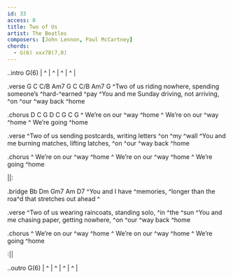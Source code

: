 ```yaml
---
id: 33
access: 0
title: Two of Us
artist: The Beatles
composers: [John Lennon, Paul McCartney]
chords:
  - G(6) xxx78(7,0)
---
```

..intro G(6)
  | ^ | ^ | ^ | ^ |

.verse G C C/B Am7 G C C/B Am7 G
^Two of us riding nowhere, spending someone’s ^hard-^earned ^pay 
^You and me Sunday driving, not arriving, ^on ^our ^way back ^home 

.chorus D C G D C G C G
^  We’re on our ^way ^home 
^  We’re on our ^way ^home 
^  We’re going ^home 

.verse
^Two of us sending postcards, writing letters ^on ^my ^wall 
^You and me burning matches, lifting latches, ^on ^our ^way back ^home 

.chorus
^  We’re on our ^way ^home 
^  We’re on our ^way ^home 
^  We’re going ^home 

||:

.bridge Bb Dm Gm7 Am D7
  ^You and I have ^memories, ^longer than the roa^d that stretches out ahead  ^

.verse
^Two of us wearing raincoats, standing solo, ^in ^the ^sun 
^You and me chasing paper, getting nowhere, ^on ^our ^way back ^home 

.chorus
^  We’re on our ^way ^home 
^  We’re on our ^way ^home 
^  We’re going ^home 

:||

..outro G(6)
  | ^ | ^ | ^ | ^ |
  
